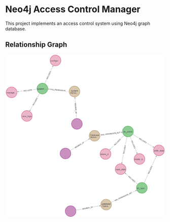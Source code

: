 # Neo4j Access Control Manager

This project implements an access control system using Neo4j graph database.

## Relationship Graph

![Access Control Relationship Graph](graph.png)

